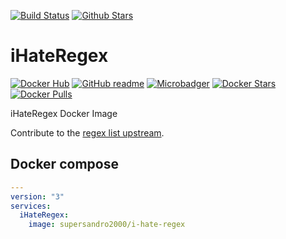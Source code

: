 [![Build Status](https://img.shields.io/travis/SuperSandro2000/docker-images.svg?maxAge=43200)](https://travis-ci.org/SuperSandro2000/docker-images)
[![Github Stars](https://img.shields.io/github/stars/supersandro2000/docker-images.svg?maxAge=43200&label=Stars)](https://github.com/SuperSandro2000/docker-images)

# iHateRegex

[![Docker Hub](https://img.shields.io/badge/Docker-hub-blue.svg)](https://hub.docker.com/r/supersandro2000/i-hate-regex/)
[![GitHub readme](https://img.shields.io/badge/GitHub-readme-blue.svg)](https://github.com/SuperSandro2000/docker-images/blob/master/i-hate-regex/README.md)
[![Microbadger](https://images.microbadger.com/badges/image/supersandro2000/i-hate-regex.svg)](https://microbadger.com/images/supersandro2000/i-hate-regex)
[![Docker Stars](https://img.shields.io/docker/stars/supersandro2000/i-hate-regex.svg?maxAge=43200)](https://hub.docker.com/r/supersandro2000/i-hate-regex/)
[![Docker Pulls](https://img.shields.io/docker/pulls/supersandro2000/i-hate-regex.svg?maxAge=43200)](https://hub.docker.com/r/supersandro2000/i-hate-regex/)

iHateRegex Docker Image

Contribute to the [regex list upstream](https://github.com/geongeorge/i-hate-regex).

## Docker compose

````yaml
---
version: "3"
services:
  iHateRegex:
    image: supersandro2000/i-hate-regex
````
